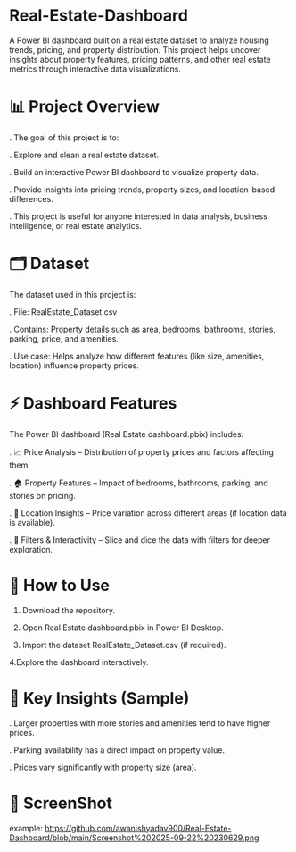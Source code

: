# Real-Estate-Dashboard


A Power BI dashboard built on a real estate dataset to analyze housing trends, pricing, and property distribution. This project helps uncover insights about property features, pricing patterns, and other real estate metrics through interactive data visualizations.

# 📊 Project Overview

. The goal of this project is to:

. Explore and clean a real estate dataset.

. Build an interactive Power BI dashboard to visualize property data.

. Provide insights into pricing trends, property sizes, and location-based differences.

. This project is useful for anyone interested in data analysis, business intelligence, or real estate analytics.

# 🗂 Dataset

The dataset used in this project is:

. File: RealEstate_Dataset.csv

. Contains: Property details such as area, bedrooms, bathrooms, stories, parking, price, and amenities.

. Use case: Helps analyze how different features (like size, amenities, location) influence property prices.

# ⚡ Dashboard Features

The Power BI dashboard (Real Estate dashboard.pbix) includes:

. 📈 Price Analysis – Distribution of property prices and factors affecting them.

. 🏠 Property Features – Impact of bedrooms, bathrooms, parking, and stories on pricing.

. 📍 Location Insights – Price variation across different areas (if location data is available).

. 🔎 Filters & Interactivity – Slice and dice the data with filters for deeper exploration.

# 🚀 How to Use

1. Download the repository.

2. Open Real Estate dashboard.pbix in Power BI Desktop.

3. Import the dataset RealEstate_Dataset.csv (if required).

4.Explore the dashboard interactively.

# 🔮 Key Insights (Sample)

. Larger properties with more stories and amenities tend to have higher prices.

. Parking availability has a direct impact on property value.

. Prices vary significantly with property size (area).

# 📌 ScreenShot 
 example: https://github.com/awanishyadav900/Real-Estate-Dashboard/blob/main/Screenshot%202025-09-22%20230629.png
